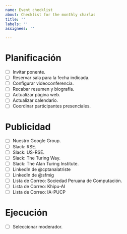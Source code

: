 ```yaml
---
name: Event checklist
about: Checklist for the monthly charlas
title: ''
labels: ''
assignees: ''

---
```


# Planificación

- [ ] Invitar ponente.
- [ ] Reservar sala para la fecha indicada.
- [ ] Configurar videoconferencia.
- [ ] Recabar resumen y biografía.
- [ ] Actualizar página web.
- [ ] Actualizar calendario.
- [ ] Coordinar participantes presenciales.

# Publicidad

- [ ] Nuestro Google Group.
- [ ] Slack: RSE.
- [ ] Slack: US-RSE.
- [ ] Slack: The Turing Way.
- [ ] Slack: The Alan Turing Institute.
- [ ] LinkedIn de @cptanalatriste 
- [ ] LinkedIn de @sfmig 
- [ ] Lista de Correo: Sociedad Peruana de Computación.
- [ ] Lista de Correo: Khipu-AI
- [ ] Lista de Correo: IA-PUCP

# Ejecución

- [ ] Seleccionar moderador.
